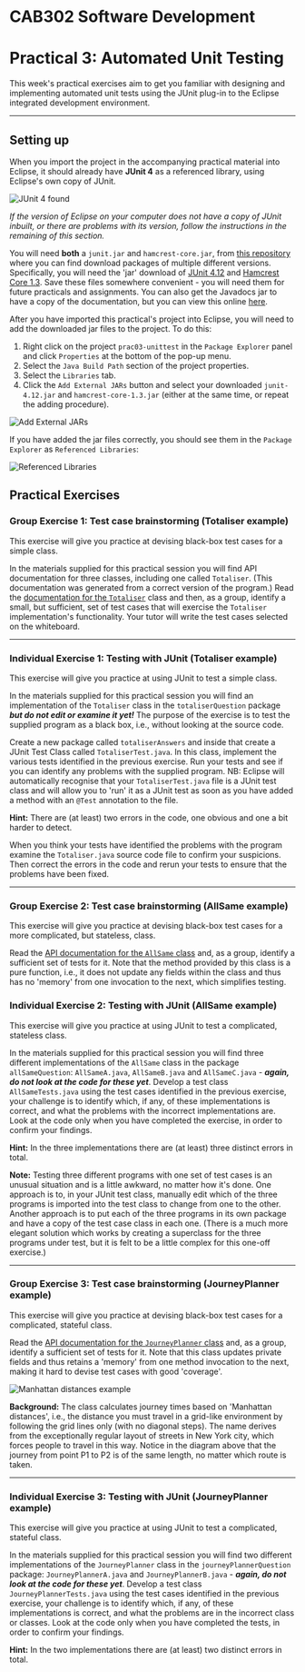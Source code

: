 CAB302 Software Development
===========================

# Practical 3: Automated Unit Testing

This week's practical exercises aim to get you familiar with designing and implementing automated unit tests using the JUnit plug-in to the Eclipse integrated development environment.

* * *

## Setting up

When you import the project in the accompanying practical material into Eclipse, it should already have **JUnit 4** as a referenced library, using Eclipse's own copy of JUnit.

![JUnit 4 found](imgs/junitlibinstalled.png "JUnit 4 found")

*If the version of Eclipse on your computer does not have a copy of JUnit inbuilt, or there are problems with its version, follow the instructions in the remaining of this section.*

You will need __both__ a `junit.jar` and `hamcrest-core.jar`, from [this repository](https://github.com/junit-team/junit/wiki/Download-and-Install) where you can find download packages of multiple different versions. Specifically, you will need the 'jar' download of [JUnit 4.12](http://search.maven.org/remotecontent?filepath=junit/junit/4.12/junit-4.12.jar) and [Hamcrest Core 1.3](http://search.maven.org/remotecontent?filepath=org/hamcrest/hamcrest-core/1.3/hamcrest-core-1.3.jar).
Save these files somewhere convenient - you will need them for future practicals and assignments.
You can also get the Javadocs jar to have a copy of the documentation, but you can view this online [here](http://junit.sourceforge.net/javadoc/).

After you have imported this practical's project into Eclipse, you will need to add the downloaded jar files to the project. To do this:

1. Right click on the project `prac03-unittest` in the `Package Explorer` panel and click `Properties` at the bottom of the pop-up menu.
2. Select the `Java Build Path` section of the project properties.
3. Select the `Libraries` tab.
4. Click the `Add External JARs` button and select your downloaded `junit-4.12.jar` and `hamcrest-core-1.3.jar` (either at the same time, or repeat the adding procedure).

![Add External JARs](imgs/addexternal.png "Add External JARs")

If you have added the jar files correctly, you should see them in the `Package Explorer` as `Referenced Libraries`:

![Referenced Libraries](imgs/referencedlibs.png "Referenced Libraries")

## Practical Exercises

### Group Exercise 1: Test case brainstorming (Totaliser example)

This exercise will give you practice at devising black-box test cases for a simple class.

In the materials supplied for this practical session you will find API documentation for three classes, including one called `Totaliser`. (This documentation was generated from a correct version of the program.) Read the [documentation for the `Totaliser`](doc/TotaliserAPI/index.html) class and then, as a group, identify a small, but sufficient, set of test cases that will exercise the `Totaliser` implementation's functionality. Your tutor will write the test cases selected on the whiteboard.

* * *

### Individual Exercise 1: Testing with JUnit (Totaliser example)

This exercise will give you practice at using JUnit to test a simple class.

In the materials supplied for this practical session you will find an implementation of the `Totaliser` class in the `totaliserQuestion` package ***but do not edit or examine it yet!*** The purpose of the exercise is to test the supplied program as a black box, i.e., without looking at the source code.

Create a new package called `totaliserAnswers` and inside that create a JUnit Test Class called `TotaliserTest.java`. In this class, implement the various tests identified in the previous exercise. Run your tests and see if you can identify any problems with the supplied program. NB: Eclipse will automatically recognise that your `TotaliserTest.java` file is a JUnit test class and will allow you to 'run' it as a JUnit test as soon as you have added a method with an `@Test` annotation to the file.

**Hint:** There are (at least) two errors in the code, one obvious and one a bit harder to detect.

When you think your tests have identified the problems with the program examine the `Totaliser.java` source code file to confirm your suspicions. Then correct the errors in the code and rerun your tests to ensure that the problems have been fixed.

* * *

### Group Exercise 2: Test case brainstorming (AllSame example)

This exercise will give you practice at devising black-box test cases for a more complicated, but stateless, class.

Read the [API documentation for the `AllSame` class](doc/AllSameAPI/index.html) and, as a group, identify a sufficient set of tests for it. Note that the method provided by this class is a pure function, i.e., it does not update any fields within the class and thus has no 'memory' from one invocation to the next, which simplifies testing.

### Individual Exercise 2: Testing with JUnit (AllSame example)

This exercise will give you practice at using JUnit to test a complicated, stateless class.

In the materials supplied for this practical session you will find three different
implementations of the `AllSame` class in the package `allSameQuestion`: `AllSameA.java`, `AllSameB.java` and `AllSameC.java` - ***again, do not look at the code for these yet***. Develop a test class `AllSameTests.java` using the test cases identified in the previous exercise, your challenge is to identify which, if any, of these implementations is correct, and what the problems with the incorrect implementations are. Look at the code only when you have completed the exercise, in order to confirm your findings.

**Hint:** In the three implementations there are (at least) three distinct errors in total.

**Note:** Testing three different programs with one set of test cases is an unusual situation and is a little awkward, no matter how it's done. One approach is to, in your JUnit test class, manually edit which of the three programs is imported into the test class to change from one to the other. Another approach is to put each of the three programs in its own package and have a copy of the test case class in each one. (There is a much more elegant solution which works by creating a superclass for the three programs under test, but it is felt to be a little complex for this one-off exercise.)

* * *

### Group Exercise 3: Test case brainstorming (JourneyPlanner example)

This exercise will give you practice at devising black-box test cases for a complicated, stateful class.

Read the [API documentation for the `JourneyPlanner` class](doc/JourneyPlannerAPI/index.html) and, as a group, identify a sufficient set of tests for it. Note that this class updates private fields and thus retains a 'memory' from one method invocation to the next, making it hard to devise test cases with good 'coverage'.

![Manhattan distances example](imgs/blocks.png "Manhattan distances example")

**Background:** The class calculates journey times based on 'Manhattan distances', i.e., the distance you must travel in a grid-like environment by following the grid lines only (with no diagonal steps). The name derives from the exceptionally regular layout of streets in New York city, which forces people to travel in this way. Notice in the diagram above that the journey from point P1 to P2 is of the same length, no matter which route is taken.

* * *

### Individual Exercise 3: Testing with JUnit (JourneyPlanner example)

This exercise will give you practice at using JUnit to test a complicated, stateful class.

In the materials supplied for this practical session you will find two different implementations of the `JourneyPlanner` class in the `journeyPlannerQuestion` package: `JourneyPlannerA.java` and `JourneyPlannerB.java` - ***again, do not look at the code for these yet***.  Develop a test class `JourneyPlannerTests.java` using the test cases identified in the previous exercise, your challenge is to identify which, if any, of these implementations is correct, and what the problems are in the incorrect class or classes. Look at the code only when you have completed the tests, in order to confirm your findings.

**Hint:** In the two implementations there are (at least) two distinct errors in total.
